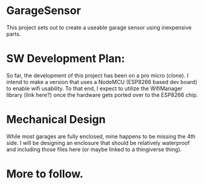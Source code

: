 # GarageSensor

This project sets out to create a useable garage sensor using inexpensive parts.

# SW Development Plan:

So far, the development of this project has been on a pro micro (clone). I intend to make a version that uses a NodeMCU (ESP8266 based dev board) to enable wifi usability. To that end, I expect to utilize the WifiManager library (link here?) once the hardware gets ported over to the ESP8266 chip.

# Mechanical Design

While most garages are fully enclosed, mine happens to be missing the 4th side. I will be designing an enclosure that should be relatively waterproof and including those files here (or maybe linked to a thingiverse thing).

# More to follow.
